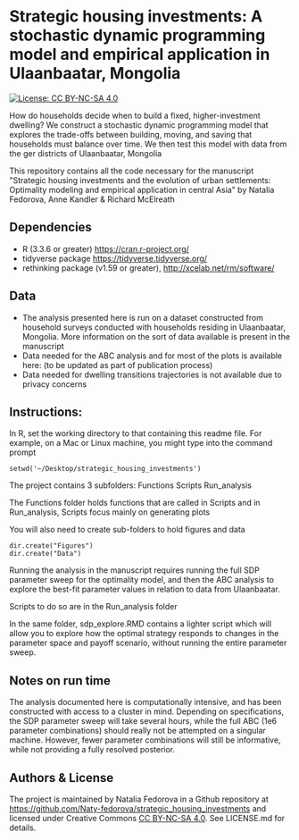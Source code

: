 # Strategic housing investments: A stochastic dynamic programming model and empirical application in Ulaanbaatar, Mongolia

[![License: CC BY-NC-SA 4.0](https://licensebuttons.net/l/by-nc-sa/4.0/80x15.png)](https://creativecommons.org/licenses/by-nc-sa/4.0/)

How do households decide when to build a fixed, higher-investment dwelling? We construct a stochastic dynamic programming model that explores the trade-offs between building, moving, and saving that households must balance over time. We then test this model with data from the ger districts of Ulaanbaatar, Mongolia

This repository contains all the code necessary for the manuscript "Strategic housing investments and the evolution of urban settlements: Optimality modeling and empirical application in central Asia" by Natalia Fedorova, Anne Kandler & Richard McElreath



## Dependencies

- R (3.3.6 or greater) https://cran.r-project.org/
- tidyverse package https://tidyverse.tidyverse.org/
- rethinking package (v1.59 or greater), http://xcelab.net/rm/software/

## Data
- The analysis presented here is run on a dataset constructed from household surveys conducted with households residing in Ulaanbaatar, Mongolia. More information on the sort of data available is present in the manuscript
- Data needed for the ABC analysis and for most of the plots is available here: (to be updated as part of publication process)
- Data needed for dwelling transitions trajectories is not available due to privacy concerns


## Instructions:


In R, set the working directory to that containing this readme file. For example, on a Mac or Linux machine, you might type into the command prompt

```
setwd('~/Desktop/strategic_housing_investments')
```

The project contains 3 subfolders:
Functions
Scripts
Run_analysis

The Functions folder holds functions that are called in Scripts and in Run_analysis, Scripts focus mainly on generating plots 

You will also need to create sub-folders to hold figures and data

```
dir.create("Figures")
dir.create("Data")
```

Running the analysis in the manuscript requires running the full SDP parameter sweep for the optimality model, and then the ABC analysis to explore the best-fit parameter values in relation to data from Ulaanbaatar.

Scripts to do so are in the Run_analysis folder 

In the same folder, sdp_explore.RMD contains a lighter script which will allow you to explore how the optimal strategy responds to changes in the parameter space and payoff scenario, without running the entire parameter sweep.

## Notes on run time

The analysis documented here is computationally intensive, and has been constructed with access to a cluster in mind. Depending on specifications, the SDP parameter sweep will take several hours, while the full ABC (1e6 parameter combinations) should really not be attempted on a singular machine. However, fewer parameter combinations will still be informative, while not providing a fully resolved posterior. 


## Authors & License
The project is maintained by Natalia Fedorova in a Github repository at https://github.com/Naty-fedorova/strategic_housing_investments and licensed under Creative Commons [CC BY-NC-SA 4.0](https://creativecommons.org/licenses/by-nc-sa/4.0/). See LICENSE.md for details.



